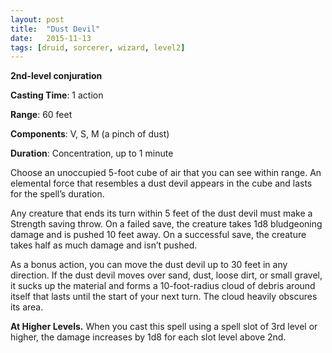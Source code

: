 ```yaml
---
layout: post
title:  "Dust Devil"
date:   2015-11-13
tags: [druid, sorcerer, wizard, level2]
---
```


**2nd-level conjuration**

**Casting Time**: 1 action

**Range**: 60 feet

**Components**: V, S, M (a pinch of dust)

**Duration**: Concentration, up to 1 minute

Choose an unoccupied 5-foot cube of air that you can see within range. An elemental force that resembles a dust devil appears in the cube and lasts for the spell’s duration.

Any creature that ends its turn within 5 feet of the dust devil must make a Strength saving throw. On a failed save, the creature takes 1d8 bludgeoning damage and is pushed 10 feet away. On a successful save, the creature takes half as much damage and isn’t pushed.

As a bonus action, you can move the dust devil up to 30 feet in any direction. If the dust devil moves over sand, dust, loose dirt, or small gravel, it sucks up the material and forms a 10-foot-radius cloud of debris around itself that lasts until the start of your next turn. The cloud heavily obscures its area.

**At Higher Levels.** When you cast this spell using a spell slot of 3rd level or higher, the damage increases by 1d8 for each slot level above 2nd.
